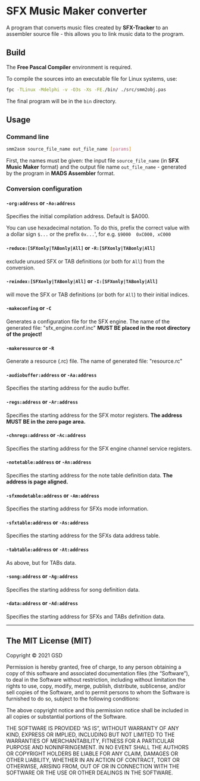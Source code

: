 # SFX Music Maker converter

A program that converts music files created by **SFX-Tracker** to an assembler source file - this allows you to link music data to the program.

## Build

The **Free Pascal Compiler** environment is required.

To compile the sources into an executable file for Linux systems, use:

~~~bash
fpc -TLinux -Mdelphi -v -O3s -Xs -FE./bin/ ./src/smm2obj.pas
~~~

The final program will be in the `bin` directory.

## Usage

### Command line

~~~bash
smm2asm source_file_name out_file_name [params]
~~~

First, the names must be given: the input file `source_file_name` (in **SFX Music Maker** format) and the output file name `out_file_name` - generated by the program in **MADS Assembler** format.

### Conversion configuration

#### `-org:address` or `-Ao:address`

Specifies the initial compilation address. Default is $A000.

You can use hexadecimal notation. To do this, prefix the correct value with a dollar sign `$...` or the prefix `0x...`', for e.g. `$9000  0xC000, xC000`

#### `-reduce:[SFXonly|TABonly|All]` or `-R:[SFXonly|TABonly|All]`

exclude unused SFX or TAB definitions (or both for `All`) from the conversion.

#### `-reindex:[SFXonly|TABonly|All]` or `-I:[SFXonly|TABonly|All]`

will move the SFX or TAB definitions (or both for `All`) to their initial indices.

#### `-makeconfing` or `-C`

Generates a configuration file for the SFX engine. The name of the generated file: "sfx_engine.conf.inc"
**MUST BE placed in the root directory of the project!**

#### `-makeresource` or `-R`

Generate a resource (.rc) file. The name of generated file: "resource.rc"

#### `-audiobuffer:address` or `-Aa:address`

Specifies the starting address for the audio buffer.

#### `-regs:address` or `-Ar:address`

Specifies the starting address for the SFX motor registers. **The address MUST BE in the zero page area.**

#### `-chnregs:address` or `-Ac:address`

Specifies the starting address for the SFX engine channel service registers.

#### `-notetable:address` or `-An:address`

Specifies the starting address for the note table definition data. **The address is page aligned.**

#### `-sfxmodetable:address` or `-Am:address`

Specifies the starting address for SFXs mode information.

#### `-sfxtable:address` or `-As:address`

Specifies the starting address for the SFXs data address table.

#### `-tabtable:address` or `-At:address`

As above, but for TABs data.

#### `-song:address` or `-Ag:address`

Specifies the starting address for song definition data.

#### `-data:address` or `-Ad:address`

Specifies the starting address for SFXs and TABs definition data.

---

## The MIT License (MIT)

Copyright © 2021 GSD

Permission is hereby granted, free of charge, to any person obtaining a copy of this software and associated documentation files (the “Software”), to deal in the Software without restriction, including without limitation the rights to use, copy, modify, merge, publish, distribute, sublicense, and/or sell copies of the Software, and to permit persons to whom the Software is furnished to do so, subject to the following conditions:

The above copyright notice and this permission notice shall be included in all copies or substantial portions of the Software.

THE SOFTWARE IS PROVIDED “AS IS”, WITHOUT WARRANTY OF ANY KIND, EXPRESS OR IMPLIED, INCLUDING BUT NOT LIMITED TO THE WARRANTIES OF MERCHANTABILITY, FITNESS FOR A PARTICULAR PURPOSE AND NONINFRINGEMENT. IN NO EVENT SHALL THE AUTHORS OR COPYRIGHT HOLDERS BE LIABLE FOR ANY CLAIM, DAMAGES OR OTHER LIABILITY, WHETHER IN AN ACTION OF CONTRACT, TORT OR OTHERWISE, ARISING FROM, OUT OF OR IN CONNECTION WITH THE SOFTWARE OR THE USE OR OTHER DEALINGS IN THE SOFTWARE.